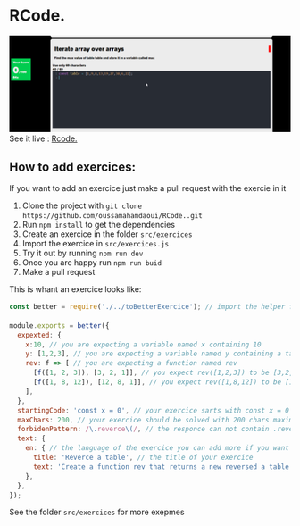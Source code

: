 # RCode.
![Alt text](doc/rcode.gif?raw=true "Rcode")
See it live : [Rcode.](https://oussamahamdaoui.github.io/RCode./)

## How to add exercices:

If you want to add an exercice just make a pull request with the exercie in it

1. Clone the project with `git clone https://github.com/oussamahamdaoui/RCode..git`
2. Run `npm install` to get the dependencies
3. Create an exercice in the folder `src/exercices`
4. Import the exercice in `src/exercices.js`
5. Try it out by running `npm run dev`
6. Once you are happy run `npm run buid`
6. Make a pull request

This is whant an exercice looks like:

```javascript 
const better = require('./../toBetterExercice'); // import the helper function

module.exports = better({
  expexted: {
    x:10, // you are expecting a variable named x containing 10
    y: [1,2,3], // you are expecting a variable named y containing a table [1,2,3]
    rev: f => [ // you are expecting a function named rev
      [f([1, 2, 3]), [3, 2, 1]], // you expect rev([1,2,3]) to be [3,2,1]
      [f([1, 8, 12]), [12, 8, 1]], // you expect rev([1,8,12]) to be [12,8,1]
    ],
  },
  startingCode: 'const x = 0', // your exercice sarts with const x = 0
  maxChars: 200, // your exercice should be solved with 200 chars maximum 
  forbidenPattern: /\.reverce\(/, // the responce can not contain .reverce( 
  text: {
    en: { // the language of the exercice you can add more if you want
      title: 'Reverce a table', // the title of your exercice
      text: 'Create a function rev that returns a new reversed a table. You can not use Array.reverce()', // your exercice 
    },
  },
});
```

See the folder `src/exercices` for more exepmes
